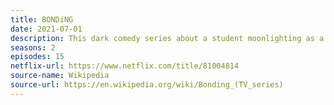 ```yaml
---
title: BONDiNG
date: 2021-07-01
description: This dark comedy series about a student moonlighting as a dominatrix is loosey based on the personal experience of its creator. 
seasons: 2
episodes: 15
netflix-url: https://www.netflix.com/title/81004814
source-name: Wikipedia  
source-url: https://en.wikipedia.org/wiki/Bonding_(TV_series)
---
```


